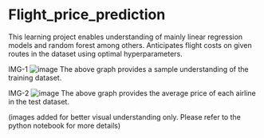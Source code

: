 # Flight_price_prediction
This learning project enables understanding of mainly linear regression models and random forest among others.  Anticipates flight costs on given routes in the dataset using optimal hyperparameters. 


IMG-1 
![image](https://github.com/user-attachments/assets/3da93bb4-d6d0-4895-aed8-ce053d386113)
The above graph provides a sample understanding of the training dataset.

IMG-2
![image](https://github.com/user-attachments/assets/f71119b7-e791-45a5-9ee8-b3a23fdd6d50)
The above graph provides the average price of each airline in the test dataset.

(images added for better visual understanding only. Please refer to the python notebook for more details)
